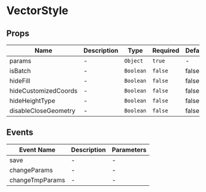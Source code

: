 # VectorStyle

## Props

<!-- @vuese:VectorStyle:props:start -->
|Name|Description|Type|Required|Default|
|---|---|---|---|---|
|params|-|`Object`|`true`|-|
|isBatch|-|`Boolean`|`false`|false|
|hideFill|-|`Boolean`|`false`|false|
|hideCustomizedCoords|-|`Boolean`|`false`|false|
|hideHeightType|-|`Boolean`|`false`|false|
|disableCloseGeometry|-|`Boolean`|`false`|false|

<!-- @vuese:VectorStyle:props:end -->


## Events

<!-- @vuese:VectorStyle:events:start -->
|Event Name|Description|Parameters|
|---|---|---|
|save|-|-|
|changeParams|-|-|
|changeTmpParams|-|-|

<!-- @vuese:VectorStyle:events:end -->


